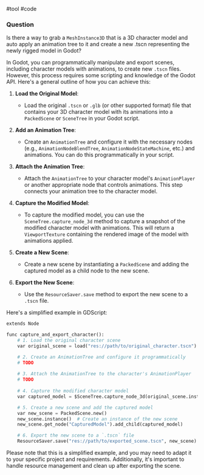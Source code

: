#tool #code
### Question
Is there a way to grab a `MeshInstance3D` that is a 3D character model and auto apply an animation tree to it and create a new .tscn representing the newly rigged model in Godot?


In Godot, you can programmatically manipulate and export scenes, including character models with animations, to create new `.tscn` files. However, this process requires some scripting and knowledge of the Godot API. Here's a general outline of how you can achieve this:

1. **Load the Original Model**:
    - Load the original `.tscn` or `.glb` (or other supported format) file that contains your 3D character model with its animations into a `PackedScene` or `SceneTree` in your Godot script.

2. **Add an Animation Tree**:
    - Create an `AnimationTree` and configure it with the necessary nodes (e.g., `AnimationNodeBlendTree`, `AnimationNodeStateMachine`, etc.) and animations. You can do this programmatically in your script.

3. **Attach the Animation Tree**:
    
    - Attach the `AnimationTree` to your character model's `AnimationPlayer` or another appropriate node that controls animations. This step connects your animation tree to the character model.

4. **Capture the Modified Model**:
    
    - To capture the modified model, you can use the `SceneTree.capture_node_3d` method to capture a snapshot of the modified character model with animations. This will return a `ViewportTexture` containing the rendered image of the model with animations applied.

5. **Create a New Scene**:
    
    - Create a new scene by instantiating a `PackedScene` and adding the captured model as a child node to the new scene.

6. **Export the New Scene**:
    
    - Use the `ResourceSaver.save` method to export the new scene to a `.tscn` file.

Here's a simplified example in GDScript:

```python
extends Node

func capture_and_export_character():
    # 1. Load the original character scene
    var original_scene = load("res://path/to/original_character.tscn")

    # 2. Create an AnimationTree and configure it programmatically
	# TODO
	
    # 3. Attach the AnimationTree to the character's AnimationPlayer
    # TODO
    
    # 4. Capture the modified character model
    var captured_model = $SceneTree.capture_node_3d(original_scene.instance(), Vector2(800, 600))

    # 5. Create a new scene and add the captured model
    var new_scene = PackedScene.new()
    new_scene.instance()  # Create an instance of the new scene
    new_scene.get_node("CapturedModel").add_child(captured_model)

    # 6. Export the new scene to a `.tscn` file
    ResourceSaver.save("res://path/to/exported_scene.tscn", new_scene)
```

Please note that this is a simplified example, and you may need to adapt it to your specific project and requirements. Additionally, it's important to handle resource management and clean up after exporting the scene.